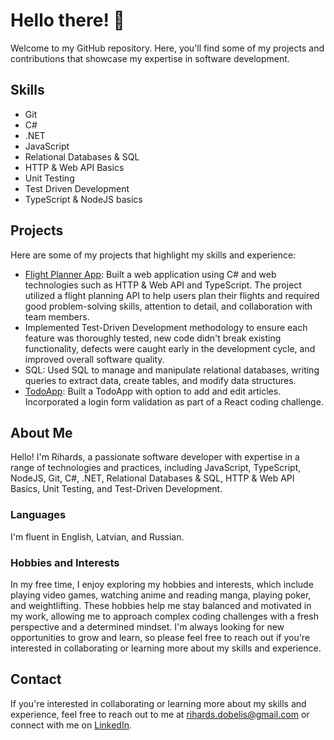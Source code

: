 # Hello there! 👋

Welcome to my GitHub repository. Here, you'll find some of my projects and contributions that showcase my expertise in software development.

## Skills

- Git
- C#
- .NET
- JavaScript
- Relational Databases & SQL
- HTTP & Web API Basics
- Unit Testing
- Test Driven Development
- TypeScript & NodeJS basics

## Projects

Here are some of my projects that highlight my skills and experience:

- [Flight Planner App](https://github.com/RDobelis/FlightPlannerApp): Built a web application using C# and web technologies such as HTTP & Web API and TypeScript. The project utilized a flight planning API to help users plan their flights and required good problem-solving skills, attention to detail, and collaboration with team members.
- Implemented Test-Driven Development methodology to ensure each feature was thoroughly tested, new code didn't break existing functionality, defects were caught early in the development cycle, and improved overall software quality.
- SQL: Used SQL to manage and manipulate relational databases, writing queries to extract data, create tables, and modify data structures.
- [TodoApp](https://github.com/RDobelis/TodoApp-React): Built a TodoApp with option to add and edit articles. Incorporated a login form validation as part of a React coding challenge. 

## About Me

Hello! I'm Rihards, a passionate software developer with expertise in a range of technologies and practices, including JavaScript, TypeScript, NodeJS, Git, C#, .NET, Relational Databases & SQL, HTTP & Web API Basics, Unit Testing, and Test-Driven Development.

### Languages

I'm fluent in English, Latvian, and Russian. 

### Hobbies and Interests

In my free time, I enjoy exploring my hobbies and interests, which include playing video games, watching anime and reading manga, playing poker, and weightlifting. These hobbies help me stay balanced and motivated in my work, allowing me to approach complex coding challenges with a fresh perspective and a determined mindset. I'm always looking for new opportunities to grow and learn, so please feel free to reach out if you're interested in collaborating or learning more about my skills and experience.

## Contact

If you're interested in collaborating or learning more about my skills and experience, feel free to reach out to me at rihards.dobelis@gmail.com or connect with me on [LinkedIn](https://www.linkedin.com/in/dobelis/).
